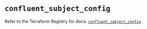 # `confluent_subject_config`

Refer to the Terraform Registry for docs: [`confluent_subject_config`](https://registry.terraform.io/providers/confluentinc/confluent/2.11.0/docs/resources/subject_config).
